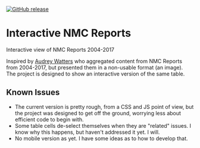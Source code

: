 [![GitHub release](https://img.shields.io/github/release/alistaircom/nmc-reports.svg)]()

# Interactive NMC Reports

Interactive view of NMC Reports 2004-2017

Inspired by [Audrey Watters](http://horizon.hackeducation.com) who aggregated content from NMC Reports from 2004-2017, but presented them in a non-usable format (an image). The project is designed to show an interactive version of the same table.

## Known Issues

* The current version is pretty rough, from a CSS and JS point of view, but the project was designed to get off the ground, worrying less about efficient code to begin with.
* Some table cells de-select themselves when they are "related" issues.  I know why this happens, but haven't addressed it yet.  I will.
* No mobile version as yet. I have some ideas as to how to develop that.
